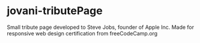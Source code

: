 # jovani-tributePage
Small tribute page developed to Steve Jobs, founder of Apple Inc. Made for responsive web design certification from freeCodeCamp.org
